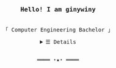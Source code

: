 <!-- ![ginywiny's GitHub stats](https://github-readme-stats.vercel.app/api?username=ginywiny&show_icons=true&theme=tokyonight) -->

<h3 align="center"><samp>Hello! I am ginywiny</samp></h3>
<p align="center"><br>
  <samp>
    「 Computer Engineering Bachelor 」<br>
  </samp>
</p>
<details align="center">
   <summary> <samp>&#9776; Details</samp></summary>
   <p align="center">
     <br>
      <a href="https://github.com/ginywiny?tab=repositories" target="_blank"><img alt="Code" src="https://img.shields.io/badge/-code-000000?style=flat-square&logo=Plex&logoColor=white"></a>
      <!--<a href="https://github.com/ginywiny?tab=repositories&language=python" target="_blank"><img alt="Python" src="https://img.shields.io/badge/-Python-3572A5?style=flat-square&logo=Python&logoColor=white"></a>-->
      <!--<a href="https://github.com/ginywiny?tab=repositories&language=javascript" target="_blank"><img alt="Javascript" src="https://img.shields.io/badge/-Javascript-f1e05a?style=flat-square&logo=Javascript&logoColor=white"></a>-->
      <a href="https://github.com/ginywiny?tab=repositories&language=c%2B%2B" target="_blank"><img alt="C++" src="https://img.shields.io/badge/-C%2B%2B-f34b7d?style=flat-square&logo=C%2B%2B&logoColor=white"></a>
      <a href="https://github.com/ginywiny?tab=repositories&language=java" target="_blank"><img alt="Java" src="https://img.shields.io/badge/-Java-b07219?style=flat-square&logo=Java&logoColor=white"></a>
      <a href="https://github.com/ginywiny?tab=repositories&language=html" target="_blank"><img alt="HTML" src="https://img.shields.io/badge/-HTML-E34F26?style=flat-square&logo=HTML5&logoColor=white"></a>
  <br>
  <!--<img src="https://github-readme-stats.vercel.app/api?username=ginywiny&show_icons=true&theme=tokyonight"></img>-->
  <br>
     <a href="https://github.com/ginywiny?tab=followers" target="_blank"><img alt="Updates" src="https://img.shields.io/badge/--000000?style=flat-square&logo=RSS&logoColor=white"></a>
     <a href="https://github.com/ginywiny" target="_blank"><img alt="ginywiny" src="https://badges.pufler.dev/visits/ginywiny/ginywiny?logo=GitHub&label=visits&color=success&logoColor=white&style=flat-square"/></a>
     <a href="https://github.com/ginywiny/ginywiny" target="_blank"><img alt="GitHub hits" src="https://img.shields.io/github/last-commit/ginywiny/ginywiny?label=profile%20updated&style=flat-square"></a>
  </samp>
  </p>
</details>
<br>
<samp>
  <p align="center">
    ════ ⋆★⋆ ════<br>
  </p>
</samp>
